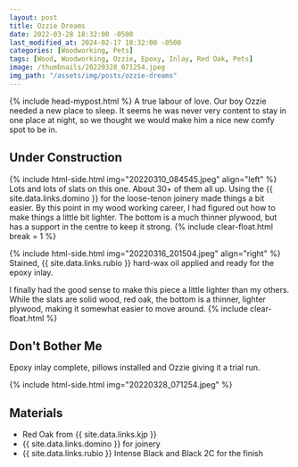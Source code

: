 ```yaml
---
layout: post
title: Ozzie Dreams
date: 2022-03-28 18:32:00 -0500
last_modified_at: 2024-02-17 18:32:00 -0500
categories: [Woodworking, Pets]
tags: [Wood, Woodworking, Ozzie, Epoxy, Inlay, Red Oak, Pets]
image: /thumbnails/20220328_071254.jpeg
img_path: "/assets/img/posts/ozzie-dreams"
---
```

{% include head-mypost.html %}
A true labour of love. Our boy Ozzie needed a new place to sleep. It seems he was never very content to stay in one place at night, so we thought we would make him a nice new comfy spot to be in.

## Under Construction

{% include html-side.html img="20220310_084545.jpeg" align="left" %}
Lots and lots of slats on this one. About 30+ of them all up. Using the {{ site.data.links.domino }} for the loose-tenon joinery made things a bit easier.  By this point in my wood working career, I had figured out how to make things a little bit lighter.  The bottom is a much thinner plywood, but has a support in the centre to keep it strong.
{% include clear-float.html break = 1 %}

{% include html-side.html img="20220316_201504.jpeg" align="right" %}
Stained, {{ site.data.links.rubio }} hard-wax oil applied and ready for the epoxy inlay.

I finally had the good sense to make this piece a little lighter than my others.  While the slats are solid wood, red oak, the bottom is a thinner, lighter plywood, making it somewhat easier to move around.
{% include clear-float.html %}

## Don't Bother Me

Epoxy inlay complete, pillows installed and Ozzie giving it a trial run.

{% include html-side.html img="20220328_071254.jpeg" %}

## Materials

- Red Oak from {{ site.data.links.kjp }}
- {{ site.data.links.domino }} for joinery
- {{ site.data.links.rubio }} Intense Black and Black 2C for the finish
